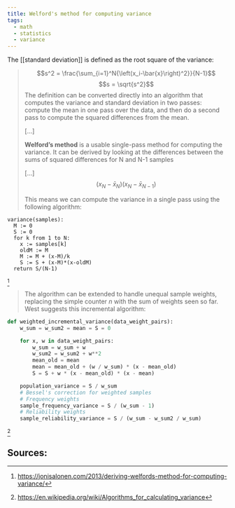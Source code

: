 ```yaml
---
title: Welford's method for computing variance
tags:
  - math
  - statistics
  - variance
---
```

The [[standard deviation]] is defined as the root square of the variance:

> $$s^2 = \frac{\sum_{i=1}^N{\left(x_i-\bar{x}\right)^2}}{N-1}$$
> $$s = \sqrt{s^2}$$ 
> The definition can be converted directly into an algorithm that computes the variance and standard deviation in two passes: compute the mean in one pass over the data, and then do a second pass to compute the squared differences from the mean.
> 
> \[...]
> 
> **Welford’s method** is a usable single-pass method for computing the variance. It can be derived by looking at the differences between the sums of squared differences for N and N-1 samples
> 
> \[...]
> $$\left(x_N-\bar{x}_N\right)\left(x_N-\bar{x}_{N-1}\right)$$
>
> This means we can compute the variance in a single pass using the following algorithm:

```
variance(samples):
  M := 0
  S := 0
  for k from 1 to N:
    x := samples[k]
    oldM := M
    M := M + (x-M)/k
    S := S + (x-M)*(x-oldM)
  return S/(N-1)
```
[^1]

> The algorithm can be extended to handle unequal sample weights, replacing the simple counter _n_ with the sum of weights seen so far. West suggests this incremental algorithm:

```python
def weighted_incremental_variance(data_weight_pairs):
    w_sum = w_sum2 = mean = S = 0

    for x, w in data_weight_pairs:
        w_sum = w_sum + w
        w_sum2 = w_sum2 + w**2
        mean_old = mean
        mean = mean_old + (w / w_sum) * (x - mean_old)
        S = S + w * (x - mean_old) * (x - mean)

    population_variance = S / w_sum
    # Bessel's correction for weighted samples
    # Frequency weights
    sample_frequency_variance = S / (w_sum - 1)
    # Reliability weights
    sample_reliability_variance = S / (w_sum - w_sum2 / w_sum)
```
[^2]
## Sources:

[^1]: https://jonisalonen.com/2013/deriving-welfords-method-for-computing-variance/
[^2]: https://en.wikipedia.org/wiki/Algorithms_for_calculating_variance